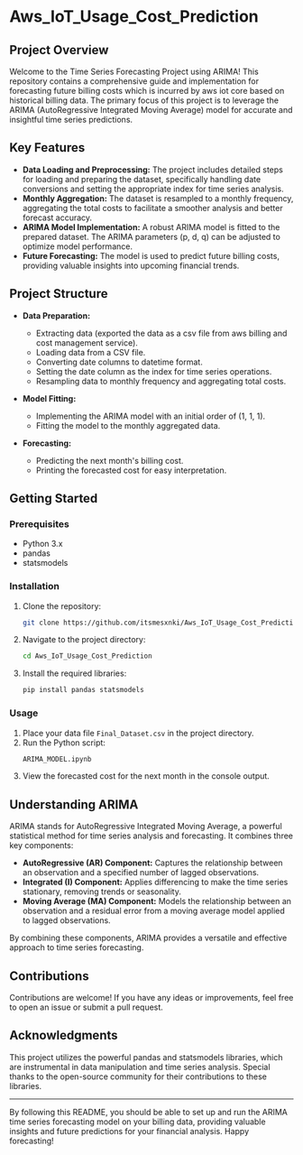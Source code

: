 # Aws_IoT_Usage_Cost_Prediction

## Project Overview

Welcome to the Time Series Forecasting Project using ARIMA! This repository contains a comprehensive guide and implementation for forecasting future billing costs which is incurred by aws iot core based on historical billing data. The primary focus of this project is to leverage the ARIMA (AutoRegressive Integrated Moving Average) model for accurate and insightful time series predictions.

## Key Features

- **Data Loading and Preprocessing:** The project includes detailed steps for loading and preparing the dataset, specifically handling date conversions and setting the appropriate index for time series analysis.
- **Monthly Aggregation:** The dataset is resampled to a monthly frequency, aggregating the total costs to facilitate a smoother analysis and better forecast accuracy.
- **ARIMA Model Implementation:** A robust ARIMA model is fitted to the prepared dataset. The ARIMA parameters (p, d, q) can be adjusted to optimize model performance.
- **Future Forecasting:** The model is used to predict future billing costs, providing valuable insights into upcoming financial trends.

## Project Structure

- **Data Preparation:**
  - Extracting data (exported the data as a csv file from aws billing and cost management service).
  - Loading data from a CSV file.
  - Converting date columns to datetime format.
  - Setting the date column as the index for time series operations.
  - Resampling data to monthly frequency and aggregating total costs.

- **Model Fitting:**
  - Implementing the ARIMA model with an initial order of (1, 1, 1).
  - Fitting the model to the monthly aggregated data.

- **Forecasting:**
  - Predicting the next month's billing cost.
  - Printing the forecasted cost for easy interpretation.

## Getting Started

### Prerequisites

- Python 3.x
- pandas
- statsmodels

### Installation

1. Clone the repository:
   ```bash
   git clone https://github.com/itsmesxnki/Aws_IoT_Usage_Cost_Prediction.git
   ```
2. Navigate to the project directory:
   ```bash
   cd Aws_IoT_Usage_Cost_Prediction
   ```
3. Install the required libraries:
   ```bash
   pip install pandas statsmodels
   ```

### Usage

1. Place your data file `Final_Dataset.csv` in the project directory.
2. Run the Python script:
   ```bash
   ARIMA_MODEL.ipynb
   ```
3. View the forecasted cost for the next month in the console output.

## Understanding ARIMA

ARIMA stands for AutoRegressive Integrated Moving Average, a powerful statistical method for time series analysis and forecasting. It combines three key components:

- **AutoRegressive (AR) Component:** Captures the relationship between an observation and a specified number of lagged observations.
- **Integrated (I) Component:** Applies differencing to make the time series stationary, removing trends or seasonality.
- **Moving Average (MA) Component:** Models the relationship between an observation and a residual error from a moving average model applied to lagged observations.

By combining these components, ARIMA provides a versatile and effective approach to time series forecasting.

## Contributions

Contributions are welcome! If you have any ideas or improvements, feel free to open an issue or submit a pull request.

## Acknowledgments

This project utilizes the powerful pandas and statsmodels libraries, which are instrumental in data manipulation and time series analysis. Special thanks to the open-source community for their contributions to these libraries.

---

By following this README, you should be able to set up and run the ARIMA time series forecasting model on your billing data, providing valuable insights and future predictions for your financial analysis. Happy forecasting!
